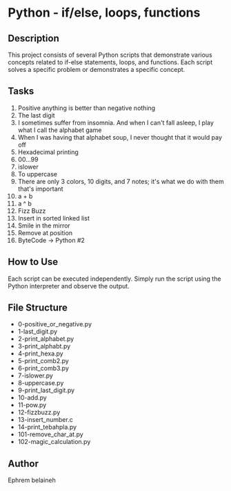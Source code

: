 # Python - if/else, loops, functions

## Description
This project consists of several Python scripts that demonstrate various concepts related to if-else statements, loops, and functions. Each script solves a specific problem or demonstrates a specific concept.

## Tasks
1. Positive anything is better than negative nothing
2. The last digit
3. I sometimes suffer from insomnia. And when I can't fall asleep, I play what I call the alphabet game
4. When I was having that alphabet soup, I never thought that it would pay off
5. Hexadecimal printing
6. 00...99
7. islower
8. To uppercase
9. There are only 3 colors, 10 digits, and 7 notes; it's what we do with them that's important
10. a + b
11. a ^ b
12. Fizz Buzz
13. Insert in sorted linked list
14. Smile in the mirror
15. Remove at position
16. ByteCode -> Python #2

## How to Use
Each script can be executed independently. Simply run the script using the Python interpreter and observe the output.

## File Structure
- 0-positive_or_negative.py
- 1-last_digit.py
- 2-print_alphabet.py
- 3-print_alphabt.py
- 4-print_hexa.py
- 5-print_comb2.py
- 6-print_comb3.py
- 7-islower.py
- 8-uppercase.py
- 9-print_last_digit.py
- 10-add.py
- 11-pow.py
- 12-fizzbuzz.py
- 13-insert_number.c
- 14-print_tebahpla.py
- 101-remove_char_at.py
- 102-magic_calculation.py

## Author
Ephrem belaineh